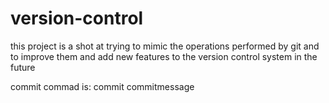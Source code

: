 # version-control

this project is a shot at trying to mimic the operations performed by git and to improve them and add new features to the version control system in the future

commit commad is: commit commitmessage
